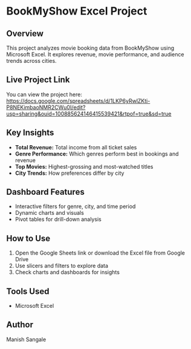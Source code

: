 # BookMyShow Excel Project

## Overview

This project analyzes movie booking data from BookMyShow using Microsoft Excel. It explores revenue, movie performance, and audience trends across cities.

## Live Project Link

You can view the project here:
https://docs.google.com/spreadsheets/d/1LKP6yRwlZKti-P8NEKimbaoNMR2CWu0I/edit?usp=sharing&ouid=100885624146415539421&rtpof=true&sd=true

## Key Insights

* **Total Revenue:** Total income from all ticket sales
* **Genre Performance:** Which genres perform best in bookings and revenue
* **Top Movies:** Highest-grossing and most-watched titles
* **City Trends:** How preferences differ by city

## Dashboard Features

* Interactive filters for genre, city, and time period
* Dynamic charts and visuals
* Pivot tables for drill-down analysis

## How to Use

1. Open the Google Sheets link or download the Excel file from Google Drive
2. Use slicers and filters to explore data
3. Check charts and dashboards for insights

## Tools Used

* Microsoft Excel

## Author

Manish Sangale